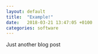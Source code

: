 ```yaml
---
layout: default
title:  "Example!"
date:   2018-03-21 13:47:05 +0100
categories: software
---
```

Just another blog post
